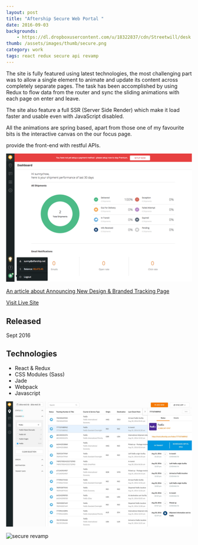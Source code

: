 ```yaml
---
layout: post
title: "Aftership Secure Web Portal "
date: 2016-09-03
backgrounds:
    - https://dl.dropboxusercontent.com/u/18322837/cdn/Streetwill/desk.jpeg
thumb: /assets/images/thumb/secure.png
category: work
tags: react redux secure api revamp
---
```


The site is fully featured using latest technologies, the most challenging part was to allow a single element to animate and update its content across completely separate pages. The task has been accomplished by using Redux to flow data from the router and sync the sliding animations with each page on enter and leave.

The site also feature a full SSR (Server Side Render) which make it load faster and usable even with JavaScript disabled.

All the animations are spring based, apart from those one of my favourite bits is the interactive canvas on the our focus page.

provide the front-end with restful APIs.

![secure revamp](/assets/images/blog/secure-dashboard-page.png)

[An article about Announcing New Design & Branded Tracking Page](https://blog.aftership.com/introducing-new-aftership-design/)

[Visit Live Site](http://secure.aftership.com)

## Released
Sept 2016

## Technologies
- React & Redux
- CSS Modules (Sass)
- Jade
- Webpack
- Javascript

![secure revamp](/assets/images/blog/secure-tracking.jpg)

![secure revamp](/assets/images/blog/secure-help-gif.gif)
